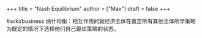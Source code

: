 +++
title = "Nash Equilibrium"
author = ["Max"]
draft = false
+++

\#wiki/business
纳什均衡：相互作用的就经济主体在嘉定所有其他主体所学策略为既定的情况下选择他们自己最优策略的状态。
